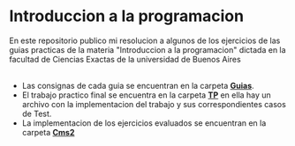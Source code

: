 # Introduccion a la programacion 
En este repositorio publico mi resolucion a algunos de los ejercicios de las guias practicas de la materia "Introduccion a la programacion" dictada en la facultad de Ciencias Exactas de la universidad de Buenos Aires <br> <br>
* Las consignas de cada guia se encuentran en la carpeta [**Guias**](https://github.com/tobiasllop/intro-programacionUBA/tree/main/Guias). <br>
* El trabajo practico final se encuentra en la carpeta [**TP**](https://github.com/tobiasllop/intro-programacionUBA/tree/main/Tp) en ella hay un archivo con la implementacion del trabajo y sus correspondientes casos de Test. <br>
* La implementacion de los ejercicios evaluados se encuentran en la carpeta [**Cms2**](https://github.com/tobiasllop/intro-programacionUBA/tree/main/cms2)
